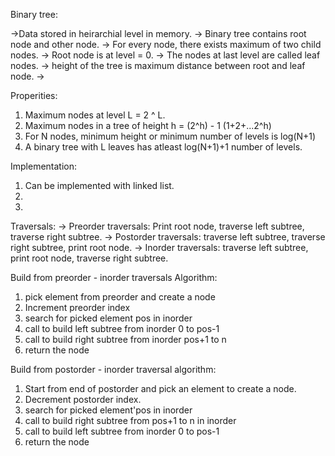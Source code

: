 Binary tree:

->Data stored in heirarchial level in memory. 
-> Binary tree contains root node and other node. 
-> For every node, there exists maximum of two child nodes.
-> Root node is at level = 0.
-> The nodes at last level are called leaf nodes.
-> height of the tree is maximum distance between root and leaf node.
->


Properities:
1.  Maximum nodes at level L = 2 ^ L.
2.  Maximum nodes in a tree of height h = (2^h) - 1  (1+2+...2^h)
3.  For N nodes, minimum height or minimum number of levels is log(N+1)
4.  A binary tree with L leaves has atleast log(N+1)+1 number of levels.

Implementation:
1. Can be implemented with linked list.
2. 
3. 

Traversals:
-> Preorder traversals:  Print  root node, traverse left subtree, traverse right subtree. 
-> Postorder traversals:  traverse left subtree, traverse right subtree, print root node.
-> Inorder traversals: traverse left subtree, print root node, traverse right subtree.


Build from preorder - inorder traversals Algorithm:

1. pick element from preorder and create a node
2. Increment preorder index
3. search for picked element pos in inorder 
4. call to build left subtree from inorder 0 to pos-1
5. call to build right subtree from inorder pos+1 to n
6. return the node


Build from postorder - inorder traversal algorithm:

1. Start from end of postorder and pick an element to create a node.
2. Decrement postorder index.
3. search for picked element'pos in inorder
4. call to build right subtree from pos+1 to n in inorder
5. call to build left subtree from inorder 0 to pos-1
6. return the node
